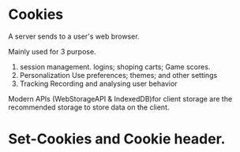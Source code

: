 # Cookies
A server sends to a user's web browser.

Mainly used for 3 purpose.
1. session management.
	logins; shoping carts; Game scores.
2. Personalization
	Use preferences; themes; and other settings
3. Tracking
	Recording and analysing user behavior

Modern APIs (WebStorageAPI & IndexedDB)for client storage are 
the recommended storage to store data on the client.

Set-Cookies and Cookie header.
==============================